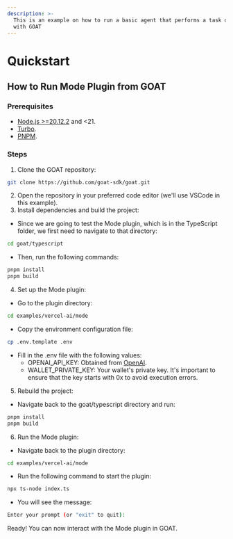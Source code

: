 ```yaml
---
description: >-
  This is an example on how to run a basic agent that performs a task on Mode
  with GOAT
---
```


# Quickstart

## How to Run Mode Plugin from GOAT

### Prerequisites

* [Node.js >=20.12.2](https://nodejs.org/) and <21.   
* [Turbo](https://turbo.build/).
* [PNPM](https://pnpm.io/).

### Steps

1. Clone the GOAT repository:

```bash
git clone https://github.com/goat-sdk/goat.git
```

2. Open the repository in your preferred code editor (we'll use VSCode in this example).
3. Install dependencies and build the project:

* Since we are going to test the Mode plugin, which is in the TypeScript folder, we first need to navigate to that directory:

```bash
cd goat/typescript
```

* Then, run the following commands:

```bash
pnpm install
pnpm build
```

4. Set up the Mode plugin:

* Go to the plugin directory:

```bash
cd examples/vercel-ai/mode
```

* Copy the environment configuration file:

```bash
cp .env.template .env
```

* Fill in the .env file with the following values:
  * OPENAI\_API\_KEY: Obtained from [OpenAI](https://platform.openai.com/settings/organization/api-keys).
  * WALLET\_PRIVATE\_KEY: Your wallet's private key. It's important to ensure that the key starts with 0x to avoid execution errors.

5. Rebuild the project:

* Navigate back to the goat/typescript directory and run:

```bash
pnpm install
pnpm build
```

6. Run the Mode plugin:

* Navigate back to the plugin directory:

```bash
cd examples/vercel-ai/mode
```

* Run the following command to start the plugin:

```bash
npx ts-node index.ts
```

* You will see the message:

```bash
Enter your prompt (or "exit" to quit):
```

Ready! You can now interact with the Mode plugin in GOAT.
